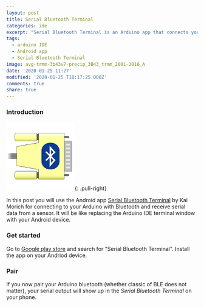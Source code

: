 ```yaml
---
layout: post
title: Serial Bluetooth Terminal
categories: ide
excerpt: "Serial Bluetooth Terminal is an Arduino app that connects your Arduino to your Android machine."
tags:
  - arduino IDE
  - Android app
  - Serial Bluetooth Terminal
image: avg-trmm-3b43v7-precip_3B43_trmm_2001-2016_A
date: '2020-01-25 11:27'
modified: '2020-01-25 T18:17:25.000Z'
comments: true
share: true
---
```


### Introduction

![My Map](../../images/logo-serial-bluetooth-terminal.png){: .pull-right}

In this post you will use the Android app [Serial Bluetooth Terminal](https://play.google.com/store/apps/details?id=de.kai_morich.serial_bluetooth_terminal) by Kai Morich for connecting to your Arduino with Bluetooth and receive serial data from a sensor. It will be like replacing the <span class='app'>Arduino IDE</span> terminal window with your Android device.

### Get started

Go to [Google play store](https://play.google.com/store/apps) and search for "Serial Bluetooth Terminal". Install the app on your Andriod device.

### Pair

If you now pair your Arduino bluetooth (whether classic of BLE does not matter), your serial output will show up in the _Serial Bluetooth Terminal_ on your phone.
